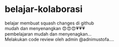 # belajar-kolaborasi
belajar membuat squash changes di github<br>
mudah dan menyenangkan 😍😍😍💗💗💗<br>
pembelajaran mudah dan menyenagkan...<br>
Melakukan code review oleh admin @adnimustofa....<br>
